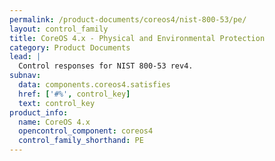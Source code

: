 ```yaml
---
permalink: /product-documents/coreos4/nist-800-53/pe/
layout: control_family
title: CoreOS 4.x - Physical and Environmental Protection
category: Product Documents
lead: |
  Control responses for NIST 800-53 rev4.
subnav:
  data: components.coreos4.satisfies
  href: ['#%', control_key]
  text: control_key
product_info:
  name: CoreOS 4.x
  opencontrol_component: coreos4
  control_family_shorthand: PE
---
```


